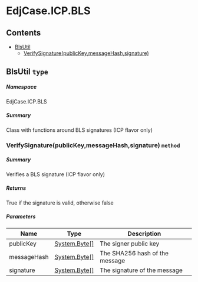 <a name='assembly'></a>
# EdjCase.ICP.BLS

## Contents

- [BlsUtil](#T-EdjCase-ICP-BLS-BlsUtil 'EdjCase.ICP.BLS.BlsUtil')
  - [VerifySignature(publicKey,messageHash,signature)](#M-EdjCase-ICP-BLS-BlsUtil-VerifySignature-System-Byte[],System-Byte[],System-Byte[]- 'EdjCase.ICP.BLS.BlsUtil.VerifySignature(System.Byte[],System.Byte[],System.Byte[])')

<a name='T-EdjCase-ICP-BLS-BlsUtil'></a>
## BlsUtil `type`

##### Namespace

EdjCase.ICP.BLS

##### Summary

Class with functions around BLS signatures (ICP flavor only)

<a name='M-EdjCase-ICP-BLS-BlsUtil-VerifySignature-System-Byte[],System-Byte[],System-Byte[]-'></a>
### VerifySignature(publicKey,messageHash,signature) `method`

##### Summary

Verifies a BLS signature (ICP flavor only)

##### Returns

True if the signature is valid, otherwise false

##### Parameters

| Name | Type | Description |
| ---- | ---- | ----------- |
| publicKey | [System.Byte[]](http://msdn.microsoft.com/query/dev14.query?appId=Dev14IDEF1&l=EN-US&k=k:System.Byte[] 'System.Byte[]') | The signer public key |
| messageHash | [System.Byte[]](http://msdn.microsoft.com/query/dev14.query?appId=Dev14IDEF1&l=EN-US&k=k:System.Byte[] 'System.Byte[]') | The SHA256 hash of the message |
| signature | [System.Byte[]](http://msdn.microsoft.com/query/dev14.query?appId=Dev14IDEF1&l=EN-US&k=k:System.Byte[] 'System.Byte[]') | The signature of the message |
